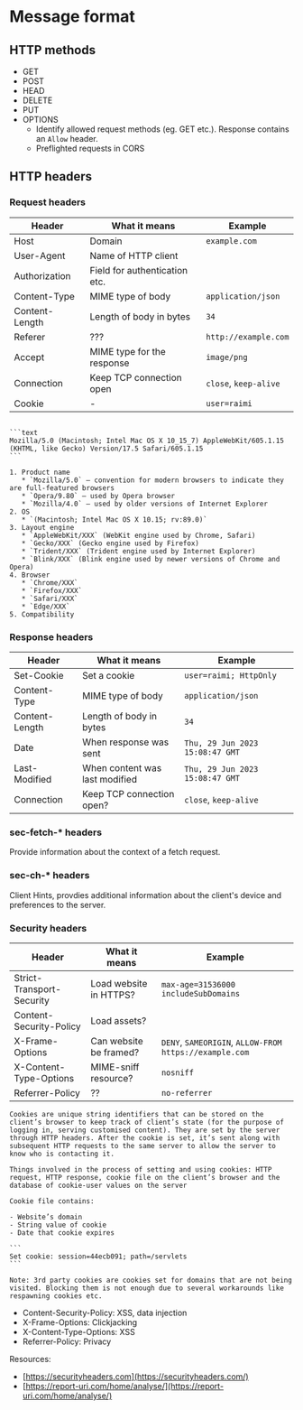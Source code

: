 # Message format

## HTTP methods

- GET
- POST
- HEAD
- DELETE
- PUT
- OPTIONS
  - Identify allowed request methods (eg. GET etc.). Response contains an `Allow` header.
  - Preflighted requests in CORS

## HTTP headers

### Request headers

| Header         | What it means                 | Example               |
| -------------- | ----------------------------- | --------------------- |
| Host           | Domain                        | `example.com`         |
| User-Agent     | Name of HTTP client           |
| Authorization  | Field for authentication etc. |
| Content-Type   | MIME type of body             | `application/json`    |
| Content-Length | Length of body in bytes       | `34`                  |
| Referer        | ???                           | `http://example.com`  |
| Accept         | MIME type for the response    | `image/png`           |
| Connection     | Keep TCP connection open      | `close`, `keep-alive` |
| Cookie         | -                             | `user=raimi`          |

~~~admonish example title="User-Agent"

```text
Mozilla/5.0 (Macintosh; Intel Mac OS X 10_15_7) AppleWebKit/605.1.15 (KHTML, like Gecko) Version/17.5 Safari/605.1.15
```

1. Product name
   * `Mozilla/5.0` — convention for modern browsers to indicate they are full-featured browsers
   * `Opera/9.80` — used by Opera browser
   * `Mozilla/4.0` — used by older versions of Internet Explorer
2. OS
   * `(Macintosh; Intel Mac OS X 10.15; rv:89.0)`
3. Layout engine
   * `AppleWebKit/XXX` (WebKit engine used by Chrome, Safari)
   * `Gecko/XXX` (Gecko engine used by Firefox)
   * `Trident/XXX` (Trident engine used by Internet Explorer)
   * `Blink/XXX` (Blink engine used by newer versions of Chrome and Opera)
4. Browser
   * `Chrome/XXX`
   * `Firefox/XXX`
   * `Safari/XXX`
   * `Edge/XXX`
5. Compatibility
~~~~

### Response headers

| Header         | What it means                  | Example                         |
| -------------- | ------------------------------ | ------------------------------- |
| Set-Cookie     | Set a cookie                   | `user=raimi; HttpOnly`          |
| Content-Type   | MIME type of body              | `application/json`              |
| Content-Length | Length of body in bytes        | `34`                            |
| Date           | When response was sent         | `Thu, 29 Jun 2023 15:08:47 GMT` |
| Last-Modified  | When content was last modified | `Thu, 29 Jun 2023 15:08:47 GMT` |
| Connection     | Keep TCP connection open?      | `close`, `keep-alive`           |

### sec-fetch-* headers

Provide information about the context of a fetch request.

### sec-ch-* headers

Client Hints, provdies additional information about the client's device and preferences to the server.

### Security headers

| Header                    | What it means          | Example                                                |
| ------------------------- | ---------------------- | ------------------------------------------------------ |
| Strict-Transport-Security | Load website in HTTPS? | `max-age=31536000 includeSubDomains`                   |
| Content-Security-Policy   | Load assets?           |                                                        |
| X-Frame-Options           | Can website be framed? | `DENY`, `SAMEORIGIN`, `ALLOW-FROM https://example.com` |
| X-Content-Type-Options    | MIME-sniff resource?   | `nosniff`                                              |
| Referrer-Policy           | ??                     | `no-referrer`                                          |

~~~admonish note title="Cookie"
Cookies are unique string identifiers that can be stored on the client’s browser to keep track of client’s state (for the purpose of logging in, serving customised content). They are set by the server through HTTP headers. After the cookie is set, it’s sent along with subsequent HTTP requests to the same server to allow the server to know who is contacting it.

Things involved in the process of setting and using cookies: HTTP request, HTTP response, cookie file on the client’s browser and the database of cookie-user values on the server

Cookie file contains:

- Website’s domain
- String value of cookie
- Date that cookie expires

```
Set cookie: session=44ecb091; path=/servlets
```

Note: 3rd party cookies are cookies set for domains that are not being visited. Blocking them is not enough due to several workarounds like respawning cookies etc.
~~~


- Content-Security-Policy: XSS, data injection
- X-Frame-Options: Clickjacking
- X-Content-Type-Options: XSS
- Referrer-Policy: Privacy

Resources:
* [https://securityheaders.com](https://securityheaders.com/)
* [https://report-uri.com/home/analyse/](https://report-uri.com/home/analyse/)
